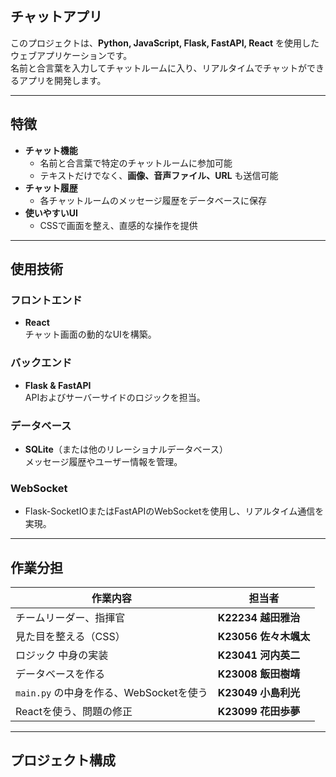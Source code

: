 ## チャットアプリ

このプロジェクトは、**Python, JavaScript, Flask, FastAPI, React** を使用したウェブアプリケーションです。  
名前と合言葉を入力してチャットルームに入り、リアルタイムでチャットができるアプリを開発します。

---

## 特徴
- **チャット機能**  
  - 名前と合言葉で特定のチャットルームに参加可能
  - テキストだけでなく、**画像、音声ファイル、URL** も送信可能
- **チャット履歴**  
  - 各チャットルームのメッセージ履歴をデータベースに保存
- **使いやすいUI**  
  - CSSで画面を整え、直感的な操作を提供

---

## 使用技術
### フロントエンド
- **React**  
  チャット画面の動的なUIを構築。

### バックエンド
- **Flask & FastAPI**  
  APIおよびサーバーサイドのロジックを担当。

### データベース
- **SQLite**（または他のリレーショナルデータベース）  
  メッセージ履歴やユーザー情報を管理。

### WebSocket
- Flask-SocketIOまたはFastAPIのWebSocketを使用し、リアルタイム通信を実現。

---

## 作業分担
| 作業内容                         | 担当者               |
|----------------------------------|----------------------|
| チームリーダー、指揮官            | **K22234 越田雅治** |
| 見た目を整える（CSS）            | **K23056 佐々木颯太** |
| ロジック 中身の実装               | **K23041 河内英二**   |
| データベースを作る               | **K23008 飯田樹靖**   |
| `main.py` の中身を作る、WebSocketを使う | **K23049 小島利光**   |
| Reactを使う、問題の修正           | **K23099 花田歩夢**   |

---

## プロジェクト構成
